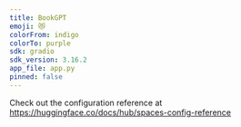 ```yaml
---
title: BookGPT
emoji: 😻
colorFrom: indigo
colorTo: purple
sdk: gradio
sdk_version: 3.16.2
app_file: app.py
pinned: false
---
```


Check out the configuration reference at https://huggingface.co/docs/hub/spaces-config-reference

